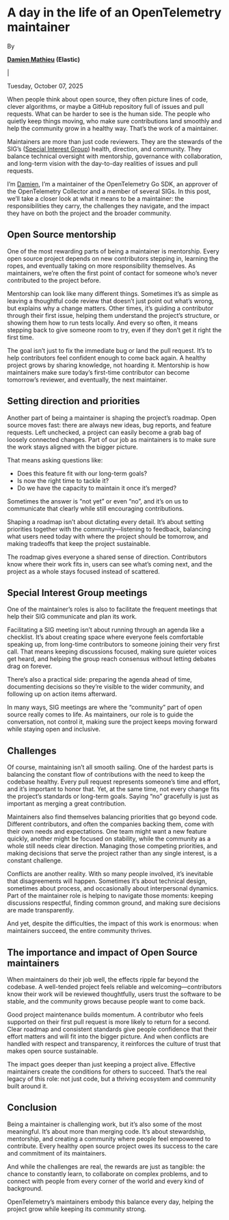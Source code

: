 # A day in the life of an OpenTelemetry maintainer

By

**[Damien Mathieu](https://github.com/dmathieu) (Elastic)**

|

Tuesday, October 07, 2025

When people think about open source, they often picture lines of code, clever
algorithms, or maybe a GitHub repository full of issues and pull requests. What
can be harder to see is the human side. The people who quietly keep things
moving, who make sure contributions land smoothly and help the community grow in
a healthy way. That’s the work of a maintainer.

Maintainers are more than just code reviewers. They are the stewards of the
SIG’s
([Special Interest Group](https://github.com/open-telemetry/community#special-interest-groups))
health, direction, and community. They balance technical oversight with
mentorship, governance with collaboration, and long-term vision with the
day-to-day realities of issues and pull requests.

I’m [Damien](https://github.com/dmathieu), I’m a maintainer of the OpenTelemetry
Go SDK, an approver of the OpenTelemetry Collector and a member of several SIGs.
In this post, we’ll take a closer look at what it means to be a maintainer: the
responsibilities they carry, the challenges they navigate, and the impact they
have on both the project and the broader community.

## Open Source mentorship

One of the most rewarding parts of being a maintainer is mentorship. Every open
source project depends on new contributors stepping in, learning the ropes, and
eventually taking on more responsibility themselves. As maintainers, we’re often
the first point of contact for someone who’s never contributed to the project
before.

Mentorship can look like many different things. Sometimes it’s as simple as
leaving a thoughtful code review that doesn’t just point out what’s wrong, but
explains why a change matters. Other times, it’s guiding a contributor through
their first issue, helping them understand the project’s structure, or showing
them how to run tests locally. And every so often, it means stepping back to
give someone room to try, even if they don’t get it right the first time.

The goal isn’t just to fix the immediate bug or land the pull request. It’s to
help contributors feel confident enough to come back again. A healthy project
grows by sharing knowledge, not hoarding it. Mentorship is how maintainers make
sure today’s first-time contributor can become tomorrow’s reviewer, and
eventually, the next maintainer.

## Setting direction and priorities

Another part of being a maintainer is shaping the project’s roadmap. Open source
moves fast: there are always new ideas, bug reports, and feature requests. Left
unchecked, a project can easily become a grab bag of loosely connected changes.
Part of our job as maintainers is to make sure the work stays aligned with the
bigger picture.

That means asking questions like:

* Does this feature fit with our long-term goals?
* Is now the right time to tackle it?
* Do we have the capacity to maintain it once it’s merged?

Sometimes the answer is “not yet” or even “no”, and it’s on us to communicate
that clearly while still encouraging contributions.

Shaping a roadmap isn’t about dictating every detail. It’s about setting
priorities together with the community—listening to feedback, balancing what
users need today with where the project should be tomorrow, and making tradeoffs
that keep the project sustainable.

The roadmap gives everyone a shared sense of direction. Contributors know where
their work fits in, users can see what’s coming next, and the project as a whole
stays focused instead of scattered.

## Special Interest Group meetings

One of the maintainer’s roles is also to facilitate the frequent meetings that
help their SIG communicate and plan its work.

Facilitating a SIG meeting isn’t about running through an agenda like a
checklist. It’s about creating space where everyone feels comfortable speaking
up, from long-time contributors to someone joining their very first call. That
means keeping discussions focused, making sure quieter voices get heard, and
helping the group reach consensus without letting debates drag on forever.

There’s also a practical side: preparing the agenda ahead of time, documenting
decisions so they’re visible to the wider community, and following up on action
items afterward.

In many ways, SIG meetings are where the “community” part of open source really
comes to life. As maintainers, our role is to guide the conversation, not
control it, making sure the project keeps moving forward while staying open and
inclusive.

## Challenges

Of course, maintaining isn’t all smooth sailing. One of the hardest parts is
balancing the constant flow of contributions with the need to keep the codebase
healthy. Every pull request represents someone’s time and effort, and it’s
important to honor that. Yet, at the same time, not every change fits the
project’s standards or long-term goals. Saying “no” gracefully is just as
important as merging a great contribution.

Maintainers also find themselves balancing priorities that go beyond code.
Different contributors, and often the companies backing them, come with their
own needs and expectations. One team might want a new feature quickly, another
might be focused on stability, while the community as a whole still needs clear
direction. Managing those competing priorities, and making decisions that serve
the project rather than any single interest, is a constant challenge.

Conflicts are another reality. With so many people involved, it’s inevitable
that disagreements will happen. Sometimes it’s about technical design, sometimes
about process, and occasionally about interpersonal dynamics. Part of the
maintainer role is helping to navigate those moments: keeping discussions
respectful, finding common ground, and making sure decisions are made
transparently.

And yet, despite the difficulties, the impact of this work is enormous: when
maintainers succeed, the entire community thrives.

## The importance and impact of Open Source maintainers

When maintainers do their job well, the effects ripple far beyond the codebase.
A well-tended project feels reliable and welcoming—contributors know their work
will be reviewed thoughtfully, users trust the software to be stable, and the
community grows because people want to come back.

Good project maintenance builds momentum. A contributor who feels supported on
their first pull request is more likely to return for a second. Clear roadmap
and consistent standards give people confidence that their effort matters and
will fit into the bigger picture. And when conflicts are handled with respect
and transparency, it reinforces the culture of trust that makes open source
sustainable.

The impact goes deeper than just keeping a project alive. Effective maintainers
create the conditions for others to succeed. That’s the real legacy of this
role: not just code, but a thriving ecosystem and community built around it.

## Conclusion

Being a maintainer is challenging work, but it’s also some of the most
meaningful. It’s about more than merging code. It’s about stewardship,
mentorship, and creating a community where people feel empowered to contribute.
Every healthy open source project owes its success to the care and commitment of
its maintainers.

And while the challenges are real, the rewards are just as tangible: the chance
to constantly learn, to collaborate on complex problems, and to connect with
people from every corner of the world and every kind of background.

OpenTelemetry’s maintainers embody this balance every day, helping the project
grow while keeping its community strong.